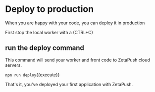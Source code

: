 # Deploy to production

When you are happy with your code, you can deploy it in production

First stop the local worker with a (CTRL+C)

## run the deploy command

This command will send your worker and front code to ZetaPush cloud servers.

`npm run deploy`{{execute}}

That's it, you've deployed your first application with ZetaPush.